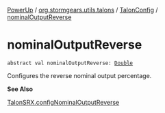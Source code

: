 [PowerUp](../../index.md) / [org.stormgears.utils.talons](../index.md) / [TalonConfig](index.md) / [nominalOutputReverse](./nominal-output-reverse.md)

# nominalOutputReverse

`abstract val nominalOutputReverse: `[`Double`](https://kotlinlang.org/api/latest/jvm/stdlib/kotlin/-double/index.html)

Configures the reverse nominal output percentage.

**See Also**

[TalonSRX.configNominalOutputReverse](#)

